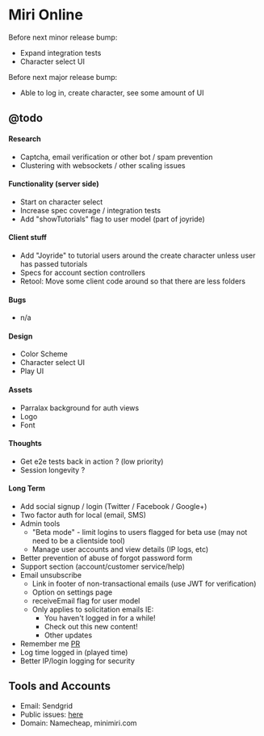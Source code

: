 Miri Online
===========

Before next minor release bump:
 - Expand integration tests
 - Character select UI

Before next major release bump:
 - Able to log in, create character, see some amount of UI

## @todo

#### Research
 - Captcha, email verification or other bot / spam prevention
 - Clustering with websockets / other scaling issues

#### Functionality (server side)
 - Start on character select
 - Increase spec coverage / integration tests
 - Add "showTutorials" flag to user model (part of joyride)

#### Client stuff
 - Add "Joyride" to tutorial users around the create character unless user has passed tutorials
 - Specs for account section controllers
 - Retool: Move some client code around so that there are less folders

#### Bugs
 - n/a

#### Design
 - Color Scheme
 - Character select UI
 - Play UI

#### Assets
 - Parralax background for auth views
 - Logo
 - Font

#### Thoughts
 - Get e2e tests back in action ? (low priority)
 - Session longevity ?

#### Long Term
 - Add social signup / login (Twitter / Facebook / Google+)
 - Two factor auth for local (email, SMS)
 - Admin tools
   - "Beta mode" - limit logins to users flagged for beta use (may not need to be a clientside tool)
   - Manage user accounts and view details (IP logs, etc)
 - Better prevention of abuse of forgot password form
 - Support section (account/customer service/help)
 - Email unsubscribe
   - Link in footer of non-transactional emails (use JWT for verification)
   - Option on settings page
   - receiveEmail flag for user model
   - Only applies to solicitation emails IE:
     - You haven't logged in for a while!
     - Check out this new content!
     - Other updates
 - Remember me [PR](https://github.com/DaftMonk/generator-angular-fullstack/pull/444/files)
 - Log time logged in (played time)
 - Better IP/login logging for security


## Tools and Accounts
 - Email: Sendgrid
 - Public issues: [here](https://github.com/jonathonharrell/mirionline-issues/issues)
 - Domain: Namecheap, minimiri.com
